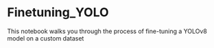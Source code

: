 # Finetuning_YOLO

This notebook walks you through the process of fine-tuning a YOLOv8 model on a custom dataset
